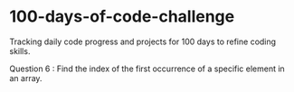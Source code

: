 # 100-days-of-code-challenge
Tracking daily code progress and projects for 100 days to refine coding skills.

Question 6 : Find the index of the first occurrence of a specific element in an array.

